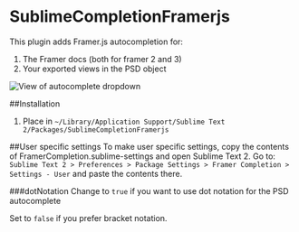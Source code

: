 SublimeCompletionFramerjs
=========================

This plugin adds Framer.js autocompletion for:

1. The Framer docs (both for framer 2 and 3)
2. Your exported views in the PSD object

![View of autocomplete dropdown](http://cl.ly/image/2o043809262v/framercomplete.png "Completion dropdown")

##Installation
1. Place in `~/Library/Application Support/Sublime Text 2/Packages/SublimeCompletionFramerjs`

##User specific settings
To make user specific settings, copy the contents of FramerCompletion.sublime-settings and open Sublime Text 2. Go to: `Sublime Text 2 > Preferences > Package Settings > Framer Completion > Settings - User` and paste the contents there.

###dotNotation
Change to `true` if you want to use dot notation for the PSD autocomplete

Set to `false` if you prefer bracket notation.
